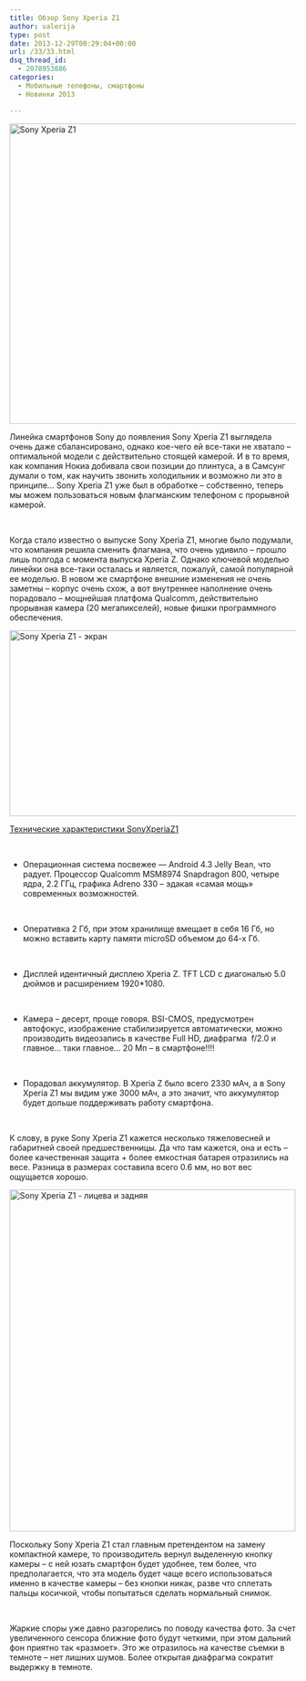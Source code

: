 ```yaml
---
title: Обзор Sony Xperia Z1
author: valerija
type: post
date: 2013-12-29T00:29:04+00:00
url: /33/33.html
dsq_thread_id:
  - 2078953886
categories:
  - Мобильные телефоны, смартфоны
  - Новинки 2013

---
```

<img class="size-full wp-image-36 alignnone" alt="Sony Xperia Z1" src="http://csmagazine.com/wp-content/uploads/2013/12/Sony-Xperia-Z1.jpg" width="580" height="527" srcset="http://csmagazine.com/wp-content/uploads/2013/12/Sony-Xperia-Z1.jpg 580w, http://csmagazine.com/wp-content/uploads/2013/12/Sony-Xperia-Z1-300x272.jpg 300w" sizes="(max-width: 580px) 100vw, 580px" />

Линейка смартфонов Sony до появления Sony Xperia Z1 выглядела очень даже сбалансировано, однако кое-чего ей все-таки не хватало – оптимальной модели с действительно стоящей камерой. И в то время, как компания Нокиа добивала свои позиции до плинтуса, а в Самсунг думали о том, как научить звонить холодильник и возможно ли это в принципе… Sony Xperia Z1 уже был в обработке – собственно, теперь мы можем пользоваться новым флагманским телефоном с прорывной камерой.<!--more-->

<!--more-->

&nbsp;

Когда стало известно о выпуске Sony Xperia Z1, многие было подумали, что компания решила сменить флагмана, что очень удивило – прошло лишь полгода с момента выпуска Xperia Z. Однако ключевой моделью линейки она все-таки осталась и является, пожалуй, самой популярной ее моделью. В новом же смартфоне внешние изменения не очень заметны – корпус очень схож, а вот внутреннее наполнение очень порадовало – мощнейшая платфома Qualcomm, действительно прорывная камера (20 мегапикселей), новые фишки программного обеспечения.

[<img class="size-full wp-image-35 aligncenter" alt="Sony Xperia Z1 - экран" src="http://csmagazine.com/wp-content/uploads/2013/12/Sony-Xperia-Z1-e-kran.jpg" width="580" height="326" srcset="http://csmagazine.com/wp-content/uploads/2013/12/Sony-Xperia-Z1-e-kran.jpg 580w, http://csmagazine.com/wp-content/uploads/2013/12/Sony-Xperia-Z1-e-kran-300x168.jpg 300w" sizes="(max-width: 580px) 100vw, 580px" />][1]

<span style="text-decoration: underline;">Технические характеристики </span><span style="text-decoration: underline;">Sony</span><span style="text-decoration: underline;">Xperia</span><span style="text-decoration: underline;">Z</span><span style="text-decoration: underline;">1 </span>

&nbsp;

  * Операционная система посвежее &#8212; Android 4.3 Jelly Bean, что радует. Процессор Qualcomm MSM8974 Snapdragon 800, четыре ядра, 2.2 ГГц, графика Adreno 330 – эдакая «самая мощь» современных возможностей.

&nbsp;

  * Оперативка 2 Гб, при этом хранилище вмещает в себя 16 Гб, но можно вставить карту памяти microSD объемом до 64-х Гб.

&nbsp;

  * Дисплей идентичный дисплею Xperia Z. TFT LCD с диагональю 5.0 дюймов и расширением 1920*1080.

&nbsp;

  * Камера – десерт, проще говоря. BSI-CMOS, предусмотрен автофокус, изображение стабилизируется автоматически, можно производить видеозапись в качестве Full HD, диафрагма  f/2.0 и главное… таки главное… 20 Мп – в смартфоне!!!!

&nbsp;

  * Порадовал аккумулятор. В Xperia Z было всего 2330 мАч, а в Sony Xperia Z1 мы видим уже 3000 мАч, а это значит, что аккумулятор будет дольше поддерживать работу смартфона.

&nbsp;

К слову, в руке Sony Xperia Z1 кажется несколько тяжеловесней и габаритней своей предшественницы. Да что там кажется, она и есть – более качественная защита + более емкостная батарея отразились на весе. Разница в размерах составила всего 0.6 мм, но вот вес ощущается хорошо.

[<img class="size-full wp-image-34 aligncenter" alt="Sony Xperia Z1 - лицева и задняя" src="http://csmagazine.com/wp-content/uploads/2013/12/Sony-Xperia-Z1-litseva-i-zadnyaya.jpg" width="502" height="600" srcset="http://csmagazine.com/wp-content/uploads/2013/12/Sony-Xperia-Z1-litseva-i-zadnyaya.jpg 502w, http://csmagazine.com/wp-content/uploads/2013/12/Sony-Xperia-Z1-litseva-i-zadnyaya-251x300.jpg 251w" sizes="(max-width: 502px) 100vw, 502px" />][2]

Поскольку Sony Xperia Z1 стал главным претендентом на замену компактной камере, то производитель вернул выделенную кнопку камеры – с ней юзать смартфон будет удобнее, тем более, что предполагается, что эта модель будет чаще всего использоваться именно в качестве камеры – без кнопки никак, разве что сплетать пальцы косичкой, чтобы попытаться сделать нормальный снимок.

&nbsp;

Жаркие споры уже давно разгорелись по поводу качества фото. За счет увеличенного сенсора ближние фото будут четкими, при этом дальний фон приятно так «размоет». Это же отразилось на качестве съемки в темноте – нет лишних шумов. Более открытая диафрагма сократит выдержку в темноте.

 [1]: http://csmagazine.com/wp-content/uploads/2013/12/Sony-Xperia-Z1-e-kran.jpg
 [2]: http://csmagazine.com/wp-content/uploads/2013/12/Sony-Xperia-Z1-litseva-i-zadnyaya.jpg